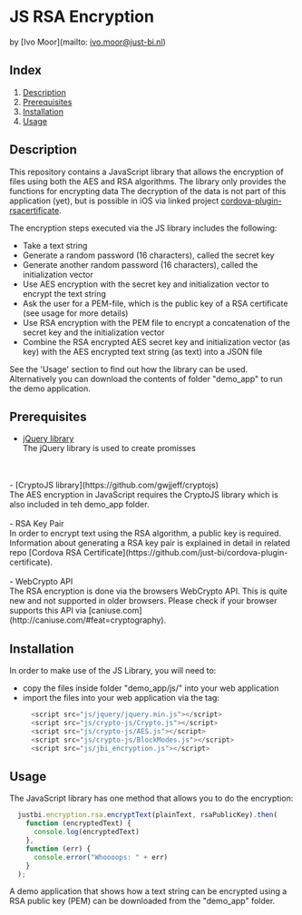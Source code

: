 # JS RSA Encryption

by [Ivo Moor](mailto: ivo.moor@just-bi.nl)

## Index

1. [Description](#description)
2. [Prerequisites](#prerequisites)
3. [Installation](#installation)
4. [Usage](#usage)


## <a name="description"></a>Description

This repository contains a JavaScript library that allows the encryption
of files using both the AES and RSA algorithms. The library only
provides the functions for encrypting data  The decryption of the data 
is not part of this application (yet), but is possible in iOS via linked 
project [cordova-plugin-rsacertificate](https://github.com/just-bi/cordova-plugin-rsacertificate).

The encryption steps executed via the JS library includes the following:
- Take a text string
- Generate a random password (16 characters), called the secret key
- Generate another random password (16 characters), called the initialization vector
- Use AES encryption with the secret key and initialization vector to encrypt the text string
- Ask the user for a PEM-file, which is the public key of a RSA certificate (see usage for more details)
- Use RSA encryption with the PEM file to encrypt a concatenation of the secret key and the initialization vector
- Combine the RSA encrypted AES secret key and initialization vector (as key) with the AES encrypted text string (as text) into a JSON file

See the 'Usage' section to find out how the library can be used. Alternatively you can download the contents of folder "demo_app" to run the demo application.


## <a name="prerequisites"></a>Prerequisites

- [jQuery library](https://jquery.com/)<br>
  The jQuery library is used to create promisses
<br>
<br>
- [CryptoJS library](https://github.com/gwjjeff/cryptojs)<br>
  The AES encryption in JavaScript requires the CryptoJS library which is also included in teh demo_app folder.
<br>
<br>
- RSA Key Pair<br>
  In order to encrypt text using the RSA algorithm, a public key is required. Information about generating a RSA key pair is explained in
  detail in related repo [Cordova RSA Certificate](https://github.com/just-bi/cordova-plugin-certificate).
<br><br>
- WebCrypto API<br>
  The RSA encryption is done via the browsers WebCrypto API. This is
  quite new and not supported in older browsers. Please check if your
  browser supports this API via [caniuse.com](http://caniuse.com/#feat=cryptography).


## <a name="installation"></a>Installation
In order to make use of the JS Library, you will need to:
- copy the files inside folder "demo_app/js/" into your web application
- import the files into your web application via the <head> tag:
  ```js
    <script src="js/jquery/jquery.min.js"></script>
    <script src="js/crypto-js/Crypto.js"></script>
    <script src="js/crypto-js/AES.js"></script>
    <script src="js/crypto-js/BlockModes.js"></script>
    <script src="js/jbi_encryption.js"></script>
  ```
  


## <a name="usage"></a>Usage
The JavaScript library has one method that allows you to do the encryption:
```js
  justbi.encryption.rsa.encryptText(plainText, rsaPublicKey).then(
    function (encryptedText) {
      console.log(encryptedText)
    },
    function (err) {
      console.error("Whoooops: " + err)
    }
  );
```

A demo application that shows how a text string can be encrypted using a RSA public key (PEM) can be downloaded from the "demo_app" folder.